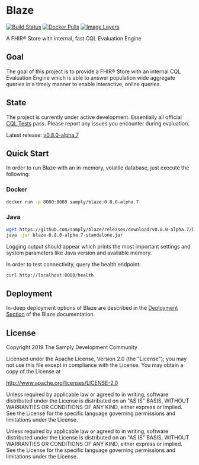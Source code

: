 # Blaze

[![Build Status](https://travis-ci.org/samply/blaze.svg?branch=master)](https://travis-ci.org/samply/blaze)
[![Docker Pulls](https://img.shields.io/docker/pulls/samply/blaze.svg)](https://hub.docker.com/r/samply/blaze/)
[![Image Layers](https://images.microbadger.com/badges/image/samply/blaze.svg)](https://microbadger.com/images/samply/blaze)

A FHIR® Store with internal, fast CQL Evaluation Engine

## Goal

The goal of this project is to provide a FHIR® Store with an internal CQL Evaluation Engine which is able to answer population wide aggregate queries in a timely manner to enable interactive, online queries.

## State

The project is currently under active development. Essentially all official [CQL Tests][3] pass. Please report any issues you encounter during evaluation.

Latest release: [v0.8.0-alpha.7][5]

## Quick Start

In order to run Blaze with an in-memory, volatile database, just execute the following:

### Docker

```bash
docker run -p 8080:8080 samply/blaze:0.8.0-alpha.7
```

### Java

```bash
wget https://github.com/samply/blaze/releases/download/v0.8.0-alpha.7/blaze-0.8.0-alpha.7-standalone.jar
java -jar blaze-0.8.0-alpha.7-standalone.jar
```

Logging output should appear which prints the most important settings and system parameters like Java version and available memory.

In order to test connectivity, query the health endpoint:

```bash
curl http://localhost:8080/health
```

## Deployment

In-deep deployment options of Blaze are described in the [Deployment Section][4] of the Blaze documentation.

## License

Copyright 2019 The Samply Development Community

Licensed under the Apache License, Version 2.0 (the "License"); you may not use this file except in compliance with the License. You may obtain a copy of the License at

http://www.apache.org/licenses/LICENSE-2.0

Unless required by applicable law or agreed to in writing, software distributed under the License is distributed on an "AS IS" BASIS, WITHOUT WARRANTIES OR CONDITIONS OF ANY KIND, either express or implied. See the License for the specific language governing permissions and limitations under the License.

Unless required by applicable law or agreed to in writing, software distributed under the License is distributed on an "AS IS" BASIS, WITHOUT WARRANTIES OR CONDITIONS OF ANY KIND, either express or implied. See the License for the specific language governing permissions and limitations under the License.

[3]: <https://cql.hl7.org/tests.html>
[4]: <https://alexanderkiel.gitbook.io/blaze/deployment>
[5]: <https://github.com/samply/blaze/releases/tag/v0.8.0-alpha.7>
